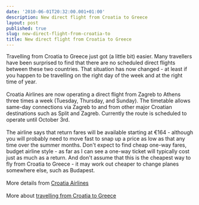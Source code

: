 ```yaml
---
date: '2010-06-01T20:32:00.001+01:00'
description: New direct flight from Croatia to Greece
layout: post
published: true
slug: new-direct-flight-from-croatia-to
title: New direct flight from Croatia to Greece
---
```


Travelling from Croatia to Greece just got (a little bit) easier. Many travellers have been surprised to find that there are no scheduled direct flights between these two countries. That situation has now changed - at least if you happen to be travelling on the right day of the week and at the right time of year. <br />
<br />
Croatia Airlines are now operating a direct flight from Zagreb to Athens three times a week (Tuesday, Thursday, and Sunday). The timetable allows same-day connections via Zagreb to and from other major Croatian destinations such as Split and Zagreb. Currently the route is scheduled to operate until October 3rd.<br />
<br />
The airline says that return fares will be available starting at €164 - although you will probably need to move fast to snap up a price as low as that any time over the summer months. Don't expect to find cheap one-way fares, budget airline style - as far as I can see a one-way ticket will typically cost just as much as a return. And don't assume that this is the cheapest way to fly from Croatia to Greece - it may work out cheaper to change planes somewhere else, such as Budapest.<br />
<br />
More details from <a href="http://www.croatiaairlines.com/en/nbspnbspnbspspecialoffersnbspnbspnbsp/Athens/tabid/916/Default.aspx">Croatia Airlines</a><br />
<br />
More about <a href="http://www.balkanology.com/overview/article_croatia_to_greece.html">travelling from Croatia to Greece</a>